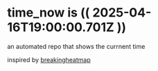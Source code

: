 # time_now is (( 2025-04-16T19:00:00.701Z ))

an automated repo that shows the currnent time

inspired by [breakingheatmap](https://github.com/breakingheatmap/breakingheatmap)